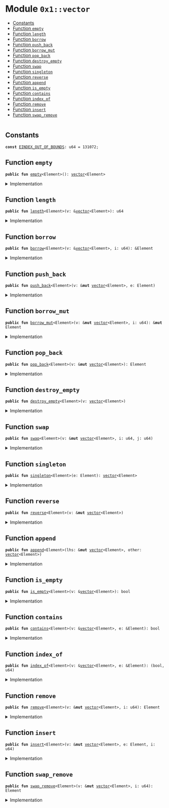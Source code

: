 
<a name="0x1_vector"></a>

# Module `0x1::vector`



-  [Constants](#@Constants_0)
-  [Function `empty`](#0x1_vector_empty)
-  [Function `length`](#0x1_vector_length)
-  [Function `borrow`](#0x1_vector_borrow)
-  [Function `push_back`](#0x1_vector_push_back)
-  [Function `borrow_mut`](#0x1_vector_borrow_mut)
-  [Function `pop_back`](#0x1_vector_pop_back)
-  [Function `destroy_empty`](#0x1_vector_destroy_empty)
-  [Function `swap`](#0x1_vector_swap)
-  [Function `singleton`](#0x1_vector_singleton)
-  [Function `reverse`](#0x1_vector_reverse)
-  [Function `append`](#0x1_vector_append)
-  [Function `is_empty`](#0x1_vector_is_empty)
-  [Function `contains`](#0x1_vector_contains)
-  [Function `index_of`](#0x1_vector_index_of)
-  [Function `remove`](#0x1_vector_remove)
-  [Function `insert`](#0x1_vector_insert)
-  [Function `swap_remove`](#0x1_vector_swap_remove)


<pre><code></code></pre>



<a name="@Constants_0"></a>

## Constants


<a name="0x1_vector_EINDEX_OUT_OF_BOUNDS"></a>



<pre><code><b>const</b> <a href="../../dependencies/move-stdlib/vector.md#0x1_vector_EINDEX_OUT_OF_BOUNDS">EINDEX_OUT_OF_BOUNDS</a>: u64 = 131072;
</code></pre>



<a name="0x1_vector_empty"></a>

## Function `empty`



<pre><code><b>public</b> <b>fun</b> <a href="../../dependencies/move-stdlib/vector.md#0x1_vector_empty">empty</a>&lt;Element&gt;(): <a href="../../dependencies/move-stdlib/vector.md#0x1_vector">vector</a>&lt;Element&gt;
</code></pre>



<details>
<summary>Implementation</summary>


<pre><code><b>native</b> <b>public</b> <b>fun</b> <a href="../../dependencies/move-stdlib/vector.md#0x1_vector_empty">empty</a>&lt;Element&gt;(): <a href="../../dependencies/move-stdlib/vector.md#0x1_vector">vector</a>&lt;Element&gt;;
</code></pre>



</details>

<a name="0x1_vector_length"></a>

## Function `length`



<pre><code><b>public</b> <b>fun</b> <a href="../../dependencies/move-stdlib/vector.md#0x1_vector_length">length</a>&lt;Element&gt;(v: &<a href="../../dependencies/move-stdlib/vector.md#0x1_vector">vector</a>&lt;Element&gt;): u64
</code></pre>



<details>
<summary>Implementation</summary>


<pre><code><b>native</b> <b>public</b> <b>fun</b> <a href="../../dependencies/move-stdlib/vector.md#0x1_vector_length">length</a>&lt;Element&gt;(v: &<a href="../../dependencies/move-stdlib/vector.md#0x1_vector">vector</a>&lt;Element&gt;): u64;
</code></pre>



</details>

<a name="0x1_vector_borrow"></a>

## Function `borrow`



<pre><code><b>public</b> <b>fun</b> <a href="../../dependencies/move-stdlib/vector.md#0x1_vector_borrow">borrow</a>&lt;Element&gt;(v: &<a href="../../dependencies/move-stdlib/vector.md#0x1_vector">vector</a>&lt;Element&gt;, i: u64): &Element
</code></pre>



<details>
<summary>Implementation</summary>


<pre><code><b>native</b> <b>public</b> <b>fun</b> <a href="../../dependencies/move-stdlib/vector.md#0x1_vector_borrow">borrow</a>&lt;Element&gt;(v: &<a href="../../dependencies/move-stdlib/vector.md#0x1_vector">vector</a>&lt;Element&gt;, i: u64): &Element;
</code></pre>



</details>

<a name="0x1_vector_push_back"></a>

## Function `push_back`



<pre><code><b>public</b> <b>fun</b> <a href="../../dependencies/move-stdlib/vector.md#0x1_vector_push_back">push_back</a>&lt;Element&gt;(v: &<b>mut</b> <a href="../../dependencies/move-stdlib/vector.md#0x1_vector">vector</a>&lt;Element&gt;, e: Element)
</code></pre>



<details>
<summary>Implementation</summary>


<pre><code><b>native</b> <b>public</b> <b>fun</b> <a href="../../dependencies/move-stdlib/vector.md#0x1_vector_push_back">push_back</a>&lt;Element&gt;(v: &<b>mut</b> <a href="../../dependencies/move-stdlib/vector.md#0x1_vector">vector</a>&lt;Element&gt;, e: Element);
</code></pre>



</details>

<a name="0x1_vector_borrow_mut"></a>

## Function `borrow_mut`



<pre><code><b>public</b> <b>fun</b> <a href="../../dependencies/move-stdlib/vector.md#0x1_vector_borrow_mut">borrow_mut</a>&lt;Element&gt;(v: &<b>mut</b> <a href="../../dependencies/move-stdlib/vector.md#0x1_vector">vector</a>&lt;Element&gt;, i: u64): &<b>mut</b> Element
</code></pre>



<details>
<summary>Implementation</summary>


<pre><code><b>native</b> <b>public</b> <b>fun</b> <a href="../../dependencies/move-stdlib/vector.md#0x1_vector_borrow_mut">borrow_mut</a>&lt;Element&gt;(v: &<b>mut</b> <a href="../../dependencies/move-stdlib/vector.md#0x1_vector">vector</a>&lt;Element&gt;, i: u64): &<b>mut</b> Element;
</code></pre>



</details>

<a name="0x1_vector_pop_back"></a>

## Function `pop_back`



<pre><code><b>public</b> <b>fun</b> <a href="../../dependencies/move-stdlib/vector.md#0x1_vector_pop_back">pop_back</a>&lt;Element&gt;(v: &<b>mut</b> <a href="../../dependencies/move-stdlib/vector.md#0x1_vector">vector</a>&lt;Element&gt;): Element
</code></pre>



<details>
<summary>Implementation</summary>


<pre><code><b>native</b> <b>public</b> <b>fun</b> <a href="../../dependencies/move-stdlib/vector.md#0x1_vector_pop_back">pop_back</a>&lt;Element&gt;(v: &<b>mut</b> <a href="../../dependencies/move-stdlib/vector.md#0x1_vector">vector</a>&lt;Element&gt;): Element;
</code></pre>



</details>

<a name="0x1_vector_destroy_empty"></a>

## Function `destroy_empty`



<pre><code><b>public</b> <b>fun</b> <a href="../../dependencies/move-stdlib/vector.md#0x1_vector_destroy_empty">destroy_empty</a>&lt;Element&gt;(v: <a href="../../dependencies/move-stdlib/vector.md#0x1_vector">vector</a>&lt;Element&gt;)
</code></pre>



<details>
<summary>Implementation</summary>


<pre><code><b>native</b> <b>public</b> <b>fun</b> <a href="../../dependencies/move-stdlib/vector.md#0x1_vector_destroy_empty">destroy_empty</a>&lt;Element&gt;(v: <a href="../../dependencies/move-stdlib/vector.md#0x1_vector">vector</a>&lt;Element&gt;);
</code></pre>



</details>

<a name="0x1_vector_swap"></a>

## Function `swap`



<pre><code><b>public</b> <b>fun</b> <a href="../../dependencies/move-stdlib/vector.md#0x1_vector_swap">swap</a>&lt;Element&gt;(v: &<b>mut</b> <a href="../../dependencies/move-stdlib/vector.md#0x1_vector">vector</a>&lt;Element&gt;, i: u64, j: u64)
</code></pre>



<details>
<summary>Implementation</summary>


<pre><code><b>native</b> <b>public</b> <b>fun</b> <a href="../../dependencies/move-stdlib/vector.md#0x1_vector_swap">swap</a>&lt;Element&gt;(v: &<b>mut</b> <a href="../../dependencies/move-stdlib/vector.md#0x1_vector">vector</a>&lt;Element&gt;, i: u64, j: u64);
</code></pre>



</details>

<a name="0x1_vector_singleton"></a>

## Function `singleton`



<pre><code><b>public</b> <b>fun</b> <a href="../../dependencies/move-stdlib/vector.md#0x1_vector_singleton">singleton</a>&lt;Element&gt;(e: Element): <a href="../../dependencies/move-stdlib/vector.md#0x1_vector">vector</a>&lt;Element&gt;
</code></pre>



<details>
<summary>Implementation</summary>


<pre><code><b>public</b> <b>fun</b> <a href="../../dependencies/move-stdlib/vector.md#0x1_vector_singleton">singleton</a>&lt;Element&gt;(e: Element): <a href="../../dependencies/move-stdlib/vector.md#0x1_vector">vector</a>&lt;Element&gt; {
    <b>let</b> v = <a href="../../dependencies/move-stdlib/vector.md#0x1_vector_empty">empty</a>();
    <a href="../../dependencies/move-stdlib/vector.md#0x1_vector_push_back">push_back</a>(&<b>mut</b> v, e);
    v
}
</code></pre>



</details>

<a name="0x1_vector_reverse"></a>

## Function `reverse`



<pre><code><b>public</b> <b>fun</b> <a href="../../dependencies/move-stdlib/vector.md#0x1_vector_reverse">reverse</a>&lt;Element&gt;(v: &<b>mut</b> <a href="../../dependencies/move-stdlib/vector.md#0x1_vector">vector</a>&lt;Element&gt;)
</code></pre>



<details>
<summary>Implementation</summary>


<pre><code><b>public</b> <b>fun</b> <a href="../../dependencies/move-stdlib/vector.md#0x1_vector_reverse">reverse</a>&lt;Element&gt;(v: &<b>mut</b> <a href="../../dependencies/move-stdlib/vector.md#0x1_vector">vector</a>&lt;Element&gt;) {
    <b>let</b> len = <a href="../../dependencies/move-stdlib/vector.md#0x1_vector_length">length</a>(v);
    <b>if</b> (len == 0) <b>return</b> ();

    <b>let</b> front_index = 0;
    <b>let</b> back_index = len -1;
    <b>while</b> (front_index &lt; back_index) {
        <a href="../../dependencies/move-stdlib/vector.md#0x1_vector_swap">swap</a>(v, front_index, back_index);
        front_index = front_index + 1;
        back_index = back_index - 1;
    }
}
</code></pre>



</details>

<a name="0x1_vector_append"></a>

## Function `append`



<pre><code><b>public</b> <b>fun</b> <a href="../../dependencies/move-stdlib/vector.md#0x1_vector_append">append</a>&lt;Element&gt;(lhs: &<b>mut</b> <a href="../../dependencies/move-stdlib/vector.md#0x1_vector">vector</a>&lt;Element&gt;, other: <a href="../../dependencies/move-stdlib/vector.md#0x1_vector">vector</a>&lt;Element&gt;)
</code></pre>



<details>
<summary>Implementation</summary>


<pre><code><b>public</b> <b>fun</b> <a href="../../dependencies/move-stdlib/vector.md#0x1_vector_append">append</a>&lt;Element&gt;(lhs: &<b>mut</b> <a href="../../dependencies/move-stdlib/vector.md#0x1_vector">vector</a>&lt;Element&gt;, other: <a href="../../dependencies/move-stdlib/vector.md#0x1_vector">vector</a>&lt;Element&gt;) {
    <a href="../../dependencies/move-stdlib/vector.md#0x1_vector_reverse">reverse</a>(&<b>mut</b> other);
    <b>while</b> (!<a href="../../dependencies/move-stdlib/vector.md#0x1_vector_is_empty">is_empty</a>(&other)) <a href="../../dependencies/move-stdlib/vector.md#0x1_vector_push_back">push_back</a>(lhs, <a href="../../dependencies/move-stdlib/vector.md#0x1_vector_pop_back">pop_back</a>(&<b>mut</b> other));
    <a href="../../dependencies/move-stdlib/vector.md#0x1_vector_destroy_empty">destroy_empty</a>(other);
}
</code></pre>



</details>

<a name="0x1_vector_is_empty"></a>

## Function `is_empty`



<pre><code><b>public</b> <b>fun</b> <a href="../../dependencies/move-stdlib/vector.md#0x1_vector_is_empty">is_empty</a>&lt;Element&gt;(v: &<a href="../../dependencies/move-stdlib/vector.md#0x1_vector">vector</a>&lt;Element&gt;): bool
</code></pre>



<details>
<summary>Implementation</summary>


<pre><code><b>public</b> <b>fun</b> <a href="../../dependencies/move-stdlib/vector.md#0x1_vector_is_empty">is_empty</a>&lt;Element&gt;(v: &<a href="../../dependencies/move-stdlib/vector.md#0x1_vector">vector</a>&lt;Element&gt;): bool {
    <a href="../../dependencies/move-stdlib/vector.md#0x1_vector_length">length</a>(v) == 0
}
</code></pre>



</details>

<a name="0x1_vector_contains"></a>

## Function `contains`



<pre><code><b>public</b> <b>fun</b> <a href="../../dependencies/move-stdlib/vector.md#0x1_vector_contains">contains</a>&lt;Element&gt;(v: &<a href="../../dependencies/move-stdlib/vector.md#0x1_vector">vector</a>&lt;Element&gt;, e: &Element): bool
</code></pre>



<details>
<summary>Implementation</summary>


<pre><code><b>public</b> <b>fun</b> <a href="../../dependencies/move-stdlib/vector.md#0x1_vector_contains">contains</a>&lt;Element&gt;(v: &<a href="../../dependencies/move-stdlib/vector.md#0x1_vector">vector</a>&lt;Element&gt;, e: &Element): bool {
    <b>let</b> i = 0;
    <b>let</b> len = <a href="../../dependencies/move-stdlib/vector.md#0x1_vector_length">length</a>(v);
    <b>while</b> (i &lt; len) {
        <b>if</b> (<a href="../../dependencies/move-stdlib/vector.md#0x1_vector_borrow">borrow</a>(v, i) == e) <b>return</b> <b>true</b>;
        i = i + 1;
    };
    <b>false</b>
}
</code></pre>



</details>

<a name="0x1_vector_index_of"></a>

## Function `index_of`



<pre><code><b>public</b> <b>fun</b> <a href="../../dependencies/move-stdlib/vector.md#0x1_vector_index_of">index_of</a>&lt;Element&gt;(v: &<a href="../../dependencies/move-stdlib/vector.md#0x1_vector">vector</a>&lt;Element&gt;, e: &Element): (bool, u64)
</code></pre>



<details>
<summary>Implementation</summary>


<pre><code><b>public</b> <b>fun</b> <a href="../../dependencies/move-stdlib/vector.md#0x1_vector_index_of">index_of</a>&lt;Element&gt;(v: &<a href="../../dependencies/move-stdlib/vector.md#0x1_vector">vector</a>&lt;Element&gt;, e: &Element): (bool, u64) {
    <b>let</b> i = 0;
    <b>let</b> len = <a href="../../dependencies/move-stdlib/vector.md#0x1_vector_length">length</a>(v);
    <b>while</b> (i &lt; len) {
        <b>if</b> (<a href="../../dependencies/move-stdlib/vector.md#0x1_vector_borrow">borrow</a>(v, i) == e) <b>return</b> (<b>true</b>, i);
        i = i + 1;
    };
    (<b>false</b>, 0)
}
</code></pre>



</details>

<a name="0x1_vector_remove"></a>

## Function `remove`



<pre><code><b>public</b> <b>fun</b> <a href="../../dependencies/move-stdlib/vector.md#0x1_vector_remove">remove</a>&lt;Element&gt;(v: &<b>mut</b> <a href="../../dependencies/move-stdlib/vector.md#0x1_vector">vector</a>&lt;Element&gt;, i: u64): Element
</code></pre>



<details>
<summary>Implementation</summary>


<pre><code><b>public</b> <b>fun</b> <a href="../../dependencies/move-stdlib/vector.md#0x1_vector_remove">remove</a>&lt;Element&gt;(v: &<b>mut</b> <a href="../../dependencies/move-stdlib/vector.md#0x1_vector">vector</a>&lt;Element&gt;, i: u64): Element {
    <b>let</b> len = <a href="../../dependencies/move-stdlib/vector.md#0x1_vector_length">length</a>(v);
    // i out of bounds; <b>abort</b>
    <b>if</b> (i &gt;= len) <b>abort</b> <a href="../../dependencies/move-stdlib/vector.md#0x1_vector_EINDEX_OUT_OF_BOUNDS">EINDEX_OUT_OF_BOUNDS</a>;

    len = len - 1;
    <b>while</b> (i &lt; len) <a href="../../dependencies/move-stdlib/vector.md#0x1_vector_swap">swap</a>(v, i, { i = i + 1; i });
    <a href="../../dependencies/move-stdlib/vector.md#0x1_vector_pop_back">pop_back</a>(v)
}
</code></pre>



</details>

<a name="0x1_vector_insert"></a>

## Function `insert`



<pre><code><b>public</b> <b>fun</b> <a href="../../dependencies/move-stdlib/vector.md#0x1_vector_insert">insert</a>&lt;Element&gt;(v: &<b>mut</b> <a href="../../dependencies/move-stdlib/vector.md#0x1_vector">vector</a>&lt;Element&gt;, e: Element, i: u64)
</code></pre>



<details>
<summary>Implementation</summary>


<pre><code><b>public</b> <b>fun</b> <a href="../../dependencies/move-stdlib/vector.md#0x1_vector_insert">insert</a>&lt;Element&gt;(v: &<b>mut</b> <a href="../../dependencies/move-stdlib/vector.md#0x1_vector">vector</a>&lt;Element&gt;, e: Element, i: u64) {
    <b>let</b> len = <a href="../../dependencies/move-stdlib/vector.md#0x1_vector_length">length</a>(v);
    // i too big <b>abort</b>
    <b>if</b> (i &gt; len) <b>abort</b> <a href="../../dependencies/move-stdlib/vector.md#0x1_vector_EINDEX_OUT_OF_BOUNDS">EINDEX_OUT_OF_BOUNDS</a>;

    <a href="../../dependencies/move-stdlib/vector.md#0x1_vector_push_back">push_back</a>(v, e);
    <b>while</b> (i &lt; len) {
        <a href="../../dependencies/move-stdlib/vector.md#0x1_vector_swap">swap</a>(v, i, len);
        i = i + 1
    }
}
</code></pre>



</details>

<a name="0x1_vector_swap_remove"></a>

## Function `swap_remove`



<pre><code><b>public</b> <b>fun</b> <a href="../../dependencies/move-stdlib/vector.md#0x1_vector_swap_remove">swap_remove</a>&lt;Element&gt;(v: &<b>mut</b> <a href="../../dependencies/move-stdlib/vector.md#0x1_vector">vector</a>&lt;Element&gt;, i: u64): Element
</code></pre>



<details>
<summary>Implementation</summary>


<pre><code><b>public</b> <b>fun</b> <a href="../../dependencies/move-stdlib/vector.md#0x1_vector_swap_remove">swap_remove</a>&lt;Element&gt;(v: &<b>mut</b> <a href="../../dependencies/move-stdlib/vector.md#0x1_vector">vector</a>&lt;Element&gt;, i: u64): Element {
    <b>assert</b>!(!<a href="../../dependencies/move-stdlib/vector.md#0x1_vector_is_empty">is_empty</a>(v), <a href="../../dependencies/move-stdlib/vector.md#0x1_vector_EINDEX_OUT_OF_BOUNDS">EINDEX_OUT_OF_BOUNDS</a>);
    <b>let</b> last_idx = <a href="../../dependencies/move-stdlib/vector.md#0x1_vector_length">length</a>(v) - 1;
    <a href="../../dependencies/move-stdlib/vector.md#0x1_vector_swap">swap</a>(v, i, last_idx);
    <a href="../../dependencies/move-stdlib/vector.md#0x1_vector_pop_back">pop_back</a>(v)
}
</code></pre>



</details>

